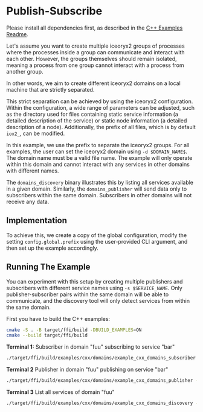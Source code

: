 # Publish-Subscribe

Please install all dependencies first, as described in the [C++ Examples Readme](../README.md).

Let's assume you want to create multiple iceoryx2 groups of processes where the
processes inside a group can communicate and interact with each other. However,
the groups themselves should remain isolated, meaning a process from one group
cannot interact with a process from another group.

In other words, we aim to create different iceoryx2 domains on a local machine
that are strictly separated.

This strict separation can be achieved by using the iceoryx2 configuration.
Within the configuration, a wide range of parameters can be adjusted, such as
the directory used for files containing static service information (a detailed
description of the service) or static node information (a detailed description
of a node). Additionally, the prefix of all files, which is by default `iox2_`,
can be modified.

In this example, we use the prefix to separate the iceoryx2 groups. For all
examples, the user can set the iceoryx2 domain using `-d $DOMAIN_NAME$`. The
domain name must be a valid file name. The example will only operate within
this domain and cannot interact with any services in other domains with
different names.

The `domains_discovery` binary illustrates this by listing all services
available in a given domain. Similarly, the `domains_publisher` will send data
only to subscribers within the same domain. Subscribers in other domains will
not receive any data.

## Implementation

To achieve this, we create a copy of the global configuration, modify the
setting `config.global.prefix` using the user-provided CLI argument, and then
set up the example accordingly.

## Running The Example

You can experiment with this setup by creating multiple publishers and
subscribers with different service names using `-s $SERVICE_NAME`. Only
publisher-subscriber pairs within the same domain will be able to communicate,
and the discovery tool will only detect services from within the same domain.

First you have to build the C++ examples:

```sh
cmake -S . -B target/ffi/build -DBUILD_EXAMPLES=ON
cmake --build target/ffi/build
```

**Terminal 1:** Subscriber in domain "fuu" subscribing to service "bar"

```sh
./target/ffi/build/examples/cxx/domains/example_cxx_domains_subscriber -d "fuu" -s "bar"
```

**Terminal 2** Publisher in domain "fuu" publishing on service "bar"

```sh
./target/ffi/build/examples/cxx/domains/example_cxx_domains_publisher -d "fuu" -s "bar"
```

**Terminal 3** List all services of domain "fuu"

```sh
./target/ffi/build/examples/cxx/domains/example_cxx_domains_discovery -d "fuu"
```
